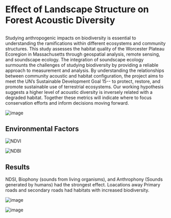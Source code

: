 # Effect of Landscape Structure on Forest Acoustic Diversity
## 
Studying anthropogenic impacts on biodiversity is essential to understanding the ramifications within different ecosystems and community structures. This study assesses the habitat quality of the Worcester Plateau Ecoregion in Massachusetts through geospatial analysis, remote sensing, and soundscape ecology. The integration of soundscape ecology surmounts the challenges of studying biodiversity by providing a reliable approach to measurement and analysis. By understanding the relationships between community acoustic and habitat configuration, the project aims to meet the UN’s Sustainable Development Goal 15-- to protect, restore, and promote sustainable use of terrestrial ecosystems. Our working hypothesis suggests a higher level of acoustic diversity is inversely related with a degraded habitat. Together these metrics will indicate where to focus conservation efforts and inform decisions moving forward.

![image](https://user-images.githubusercontent.com/54719859/79690270-98f8d080-8227-11ea-8803-029bf029358c.png)


## Environmental Factors

 
![NDVI](https://user-images.githubusercontent.com/54719859/79689136-d443d100-8220-11ea-9c00-3dced1aa1273.png)
 
 
![NDBI](https://user-images.githubusercontent.com/54719859/79689032-42d45f00-8220-11ea-97c0-6928412f4259.png)


## Results

NDSI, Biophony (sounds from living organisms), and Anthrophony (Sounds generated by humans)  had the strongest effect. Loacations away Primary roads and secondary roads had habitats with increased biodiversity. 

![image](https://user-images.githubusercontent.com/54719859/79689215-4f0cec00-8221-11ea-824b-627da5d16a76.png)

![image](https://user-images.githubusercontent.com/54719859/79689244-71066e80-8221-11ea-83b3-92d5f171c06c.png)
